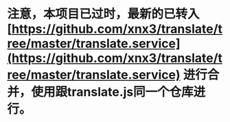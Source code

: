 # 注意，本项目已过时，最新的已转入 [https://github.com/xnx3/translate/tree/master/translate.service](https://github.com/xnx3/translate/tree/master/translate.service) 进行合并，使用跟translate.js同一个仓库进行。
